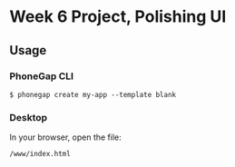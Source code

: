 # Week 6 Project, Polishing UI

## Usage

### PhoneGap CLI

    $ phonegap create my-app --template blank

### Desktop

In your browser, open the file:

    /www/index.html

